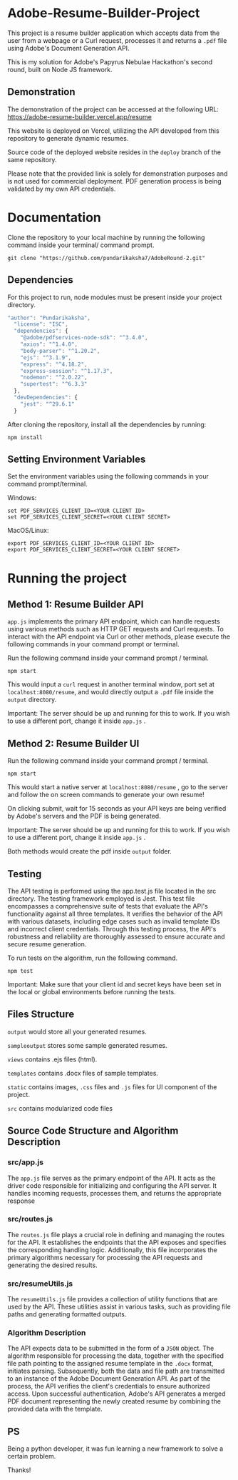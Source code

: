 # Adobe-Resume-Builder-Project
This project is a resume builder application which accepts data from the user from a webpage or a Curl request, processes it and returns a ```.pdf``` file using Adobe's Document Generation API.

This is my solution for Adobe's Papyrus Nebulae Hackathon's second round, built on Node JS framework. 



## Demonstration

The demonstration of the project can be accessed at the following URL: https://adobe-resume-builder.vercel.app/resume

This website is deployed on Vercel, utilizing the API developed from this repository to generate dynamic resumes.

Source code of the deployed website resides in the ```deploy``` branch of the same repository.

Please note that the provided link is solely for demonstration purposes and is not used for commercial deployment. PDF generation process is being validated by my own API credentials.




# Documentation

Clone the repository to your local machine by running the following command inside your terminal/ command prompt.

```shell
git clone "https://github.com/pundarikaksha7/AdobeRound-2.git"
```



## Dependencies

For this project to run, node modules must be present inside your project directory.
```javascript
"author": "Pundarikaksha",
  "license": "ISC",
  "dependencies": {
    "@adobe/pdfservices-node-sdk": "^3.4.0",
    "axios": "^1.4.0",
    "body-parser": "^1.20.2",
    "ejs": "^3.1.9",
    "express": "^4.18.2",
    "express-session": "^1.17.3",
    "nodemon": "^2.0.22",
    "supertest": "^6.3.3"
  },
  "devDependencies": {
    "jest": "^29.6.1"
  }
```

After cloning the repository, install all the dependencies by running:

```shell
npm install
```



## Setting Environment Variables

Set the environment variables using the following commands in your command prompt/terminal.

Windows:

```shell
set PDF_SERVICES_CLIENT_ID=<YOUR CLIENT ID>
set PDF_SERVICES_CLIENT_SECRET=<YOUR CLIENT SECRET>
```

MacOS/Linux:

```shell
export PDF_SERVICES_CLIENT_ID=<YOUR CLIENT ID>
export PDF_SERVICES_CLIENT_SECRET=<YOUR CLIENT SECRET>
```



# Running the project

## Method 1: Resume Builder API

```app.js``` implements the primary API endpoint, which can handle requests using various methods such as HTTP GET requests and Curl requests. To interact with the API endpoint via Curl or other methods, please execute the following commands in your command prompt or terminal.

Run the following command inside your command prompt / terminal.

```shell
npm start
```

This would input a ```curl``` request in another terminal window, port set at ```localhost:8080/resume```, and would directly output a ```.pdf``` file inside the ```output``` directory.

Important: The server should be up and running for this to work. If you wish to use a different port, change it inside ```app.js``` .

## Method 2: Resume Builder UI

Run the following command inside your command prompt / terminal.

```shell
npm start
```

This would start a native server at ```localhost:8080/resume``` , go to the server and follow the on screen commands to generate your own resume!

On clicking submit, wait for 15 seconds as your API keys are being verified by Adobe's servers and the PDF is being generated.

Important: The server should be up and running for this to work. If you wish to use a different port, change it inside ```app.js``` .

Both methods would create the pdf inside `output` folder.



## Testing

The API testing is performed using the app.test.js file located in the src directory. The testing framework employed is Jest. This test file encompasses a comprehensive suite of tests that evaluate the API's functionality against all three templates. It verifies the behavior of the API with various datasets, including edge cases such as invalid template IDs and incorrect client credentials. Through this testing process, the API's robustness and reliability are thoroughly assessed to ensure accurate and secure resume generation.

To run tests on the algorithm, run the following command.

```shell
npm test
```

Important: Make sure that your client id and secret keys have been set in the local or global environments before running the tests.



## Files Structure

```output``` would store all your generated resumes.

```sampleoutput``` stores some sample generated resumes.

```views``` contains .ejs files (html).

```templates``` contains .docx files of sample templates.

```static``` contains images, ```.css``` files and ```.js``` files for UI component of the project.

```src``` contains modularized code files



## Source Code Structure and Algorithm Description

### src/app.js

The ```app.js``` file serves as the primary endpoint of the API. It acts as the driver code responsible for initializing and configuring the API server. It handles incoming requests, processes them, and returns the appropriate response

### src/routes.js

The ```routes.js``` file plays a crucial role in defining and managing the routes for the API. It establishes the endpoints that the API exposes and specifies the corresponding handling logic. Additionally, this file incorporates the primary algorithms necessary for processing the API requests and generating the desired results.

### src/resumeUtils.js

The ```resumeUtils.js``` file provides a collection of utility functions that are used by the API. These utilities assist in various tasks, such as providing file paths and generating formatted outputs.


### Algorithm Description

The API expects data to be submitted in the form of a ```JSON``` object. The algorithm responsible for processing the data, together with the specified file path pointing to the assigned resume template in the ```.docx``` format, initiates parsing. Subsequently, both the data and file path are transmitted to an instance of the Adobe Document Generation API. As part of the process, the API verifies the client's credentials to ensure authorized access. Upon successful authentication, Adobe's API generates a merged PDF document representing the newly created resume by combining the provided data with the template.
    

## PS
Being a python developer, it was fun learning a new framework to solve a certain problem.

Thanks!


